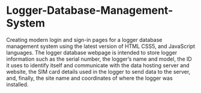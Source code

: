 # Logger-Database-Management-System
Creating modern login and sign-in pages for a logger database management system using the latest version of HTML CSS5, and JavaScript languages. The logger database webpage is intended to store logger information such as the serial number, the logger’s name and model, the ID it uses to identify itself and communicate with the data hosting server and website, the SIM card details used in the logger to send data to the server, and, finally, the site name and coordinates of where the logger was installed.
